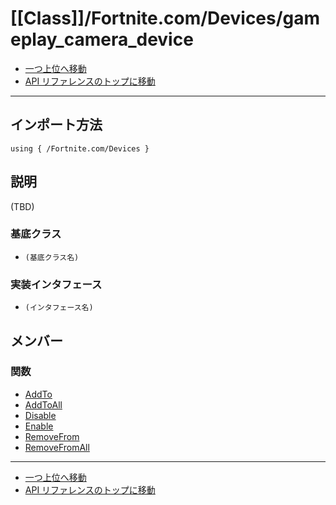 # [[Class]]/Fortnite.com/Devices/gameplay_camera_device

- [一つ上位へ移動](../main.md)
- [API リファレンスのトップに移動](../../../main.md)

---

## インポート方法

```verse
using { /Fortnite.com/Devices }
```

## 説明

(TBD)

### 基底クラス

- `(基底クラス名)`

### 実装インタフェース

- `(インタフェース名)`

## メンバー

### 関数

- [AddTo](./F_AddTo/main.md)
- [AddToAll](./F_AddToAll/main.md)
- [Disable](./F_Disable/main.md)
- [Enable](./F_Enable/main.md)
- [RemoveFrom](./F_RemoveFrom/main.md)
- [RemoveFromAll](./F_RemoveFromAll/main.md)

---

- [一つ上位へ移動](../main.md)
- [API リファレンスのトップに移動](../../../main.md)
